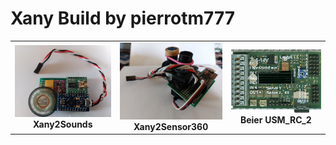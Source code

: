 # Xany Build by pierrotm777

<table cellspacing=0>
  <tr>
    <td align=center width=200><a href="https://github.com/Ingwie/OpenAVRc_Hw/blob/V3/Xany_Builds_by_Users/pierrotm777/Xany2Sounds/README_Xany2Sounds.md"><img src="https://github.com/Ingwie/OpenAVRc_Hw/blob/V3/Xany_Builds_by_Users/pierrotm777/Xany2Sounds/Xany2Sounds.jpg" border="0" name="submit" title="Xany2Sounds" alt="Xany2Sounds"/></a><br><b>Xany2Sounds</b></td>
	<td align=center width=200><a href="https://github.com/Ingwie/OpenAVRc_Hw/blob/V3/Xany_Builds_by_Users/pierrotm777/Xany2Sensor360/README_Xany2Sensor360.md"><img src="https://github.com/Ingwie/OpenAVRc_Hw/blob/V3/Xany_Builds_by_Users/pierrotm777/Xany2Sensor360/Xany2Sensor360.jpg" border="0" name="submit" title="Xany2Sensor360" alt="Xany2Sensor360"/></a><br><b>Xany2Sensor360</b></td>
	<td align=center width=200><a href="https://github.com/Ingwie/OpenAVRc_Hw/blob/V3/Xany_Builds_by_Users/pierrotm777/USM_RC_2/README_USM_RC_2.md"><img src="https://github.com/Ingwie/OpenAVRc_Hw/blob/V3/Xany_Builds_by_Users/pierrotm777/USM_RC_2/usm-rc-2.gif" border="0" name="submit" title="Beier USM_RC_2" alt="Beier USM_RC_2"/></a><br><b>Beier USM_RC_2</b></td>
  </tr>
</table>


